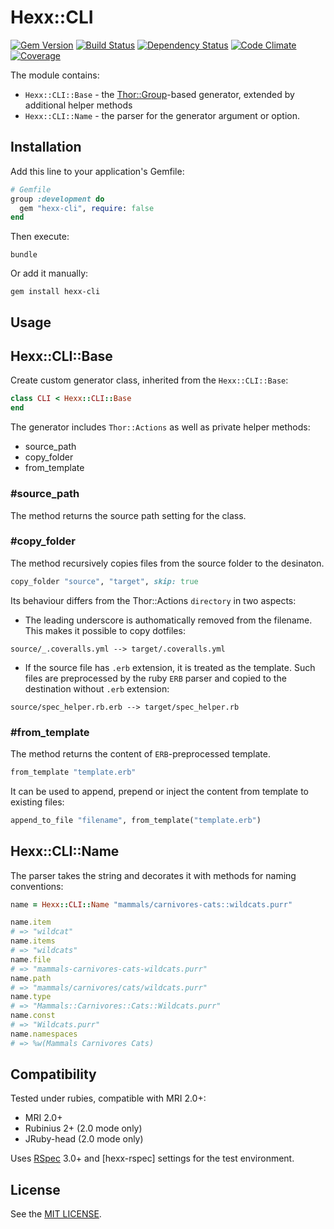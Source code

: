 Hexx::CLI
=========

[![Gem Version](https://img.shields.io/gem/v/hexx-cli.svg?style=flat)][gem]
[![Build Status](https://img.shields.io/travis/nepalez/hexx-cli/master.svg?style=flat)][travis]
[![Dependency Status](https://img.shields.io/gemnasium/nepalez/hexx-cli.svg?style=flat)][gemnasium]
[![Code Climate](https://img.shields.io/codeclimate/github/nepalez/hexx-cli.svg?style=flat)][codeclimate]
[![Coverage](https://img.shields.io/coveralls/nepalez/hexx-cli.svg?style=flat)][coveralls]

[codeclimate]: https://codeclimate.com/github/nepalez/hexx-cli
[coveralls]: https://coveralls.io/r/nepalez/hexx-cli
[gem]: https://rubygems.org/gems/hexx-cli
[gemnasium]: https://gemnasium.com/nepalez/hexx-cli
[travis]: https://travis-ci.org/nepalez/hexx-cli

The module contains:

* `Hexx::CLI::Base` - the [Thor::Group]-based generator, extended by additional helper methods
* `Hexx::CLI::Name` - the parser for the generator argument or option.

[Thor::Group]: https://github.com/erikhuda/thor

Installation
------------

Add this line to your application's Gemfile:

```ruby
# Gemfile
group :development do
  gem "hexx-cli", require: false
end
```

Then execute:

```
bundle
```

Or add it manually:

```
gem install hexx-cli
```

Usage
-----

## Hexx::CLI::Base

Create custom generator class, inherited from the `Hexx::CLI::Base`:

```ruby
class CLI < Hexx::CLI::Base
end
```

The generator includes `Thor::Actions` as well as private helper methods:

* source_path
* copy_folder
* from_template

### #source_path

The method returns the source path setting for the class.

### #copy_folder

The method recursively copies files from the source folder to the desinaton.

```ruby
copy_folder "source", "target", skip: true
```

Its behaviour differs from the Thor::Actions `directory` in two aspects:

* The leading underscore is authomatically removed from the filename. This makes it possible to copy dotfiles:

```
source/_.coveralls.yml --> target/.coveralls.yml
```

* If the source file has `.erb` extension, it is treated as the template. Such files are preprocessed by the ruby `ERB` parser and copied to the destination without `.erb` extension:

```
source/spec_helper.rb.erb --> target/spec_helper.rb
```

### #from_template

The method returns the content of `ERB`-preprocessed template.

```ruby
from_template "template.erb"
```

It can be used to append, prepend or inject the content from template to existing files:

```ruby
append_to_file "filename", from_template("template.erb")
```

## Hexx::CLI::Name

The parser takes the string and decorates it with methods for naming conventions:

```ruby
name = Hexx::CLI::Name "mammals/carnivores-cats::wildcats.purr"

name.item
# => "wildcat"
name.items
# => "wildcats"
name.file
# => "mammals-carnivores-cats-wildcats.purr"
name.path
# => "mammals/carnivores/cats/wildcats.purr"
name.type
# => "Mammals::Carnivores::Cats::Wildcats.purr"
name.const
# => "Wildcats.purr"
name.namespaces
# => %w(Mammals Carnivores Cats)
```

Compatibility
-------------

Tested under rubies, compatible with MRI 2.0+:

* MRI 2.0+
* Rubinius 2+ (2.0 mode only)
* JRuby-head (2.0 mode only)

Uses [RSpec] 3.0+ and [hexx-rspec] settings for the test environment.

[RSpec]: http://rspec.info/

License
-------

See the [MIT LICENSE](LICENSE).

